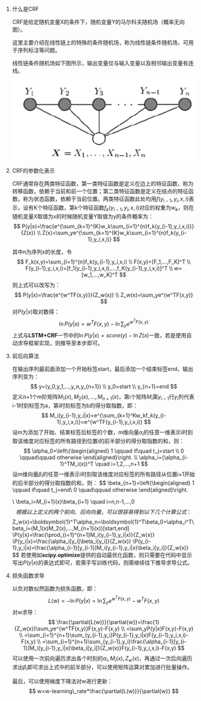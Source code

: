 1. 什么是CRF

   CRF是给定随机变量X的条件下，随机变量Y的马尔科夫随机场（概率无向图）。

   这里主要介绍在线性链上的特殊的条件随机场，称为线性链条件随机场，可用于序列标注等问题。

   线性链条件随机场如下图所示，输出变量仅与输入变量以及相邻输出变量有连线。

   ![img](../Image/CRF_1.png)

2. CRF的参数化表示

   CRF通常存在两类特征函数，第一类特征函数是定义在边上的特征函数，称为转移函数，依赖于当前和前一个位置；第二类特征函数是定义在结点的特征函数，称为状态函数，依赖于当前位置。两类特征函数此处均用$f(y_{i-1},y_i,x,i)$表示，设有K个特征函数，第k个特征函数$f_k(y_{i-1},y_i,x,i)$对应的权重为$w_k$，则在随机变量X取值为x的时候随机变量Y取值为y的条件概率为：
   $$
   P(y|x)=\frac{e^{\sum_{k=1}^{K}w_k\sum_{i=1}^{n}f_k(y_{i-1},y_i,x,i)}}{Z(x)}
   \\ Z(x)=\sum_ye^{\sum_{k=1}^{K}w_k\sum_{i=1}^{n}f_k(y_{i-1},y_i,x,i)}
   $$
   
   其中n为序列x的长度，令
   $$
   F_k(x,y)=\sum_{i=1}^{n}f_k(y_{i-1},y_i,x,i)
   \\ F(x,y)=[F_1,...,F_K]^T
   \\ F(y_{i-1},y_i,x,i)=[f_1(y_{i-1},y_i,x,i),...,f_K(y_{i-1},y_i,x,i)]^T
   \\ w=[w_1,...,w_K]^T
   $$
   则上式可以改写为：
   $$
   P(y|x)=\frac{e^{w^TF(x,y)}}{Z_w(x)}
   \\ Z_w(x)=\sum_ye^{w^TF(x,y)}
   $$
   对$P(y|x)$取对数得：
   $$
   \ln{P(y|x)}=w^TF(x,y)-\ln{\sum_ye^{w^TF(x,y)}}
   $$
   上式与**LSTM+CRF**一节中的$\ln{P(y|x)}=score(y)-\ln{Z(x)}$一致，若是使用自动求导框架实现，则推导至本步即可。

3. 前后向算法

   在输出序列最前面添加一个开始标签start，最后添加一个结束标签end，输出序列变为：
   $$
   y=(y_0,y_1,...,y_n,y_{n+1})
   \\ y_0=start
   \\ y_{n+1}=end
   $$
   定义n+1个m阶矩阵$M_1(x),M_2(x),...,M_{n+1}(x)$，第i个矩阵$M_i$第$y_{i-1}$行$y_i$列代表i-1时刻标签为a，第i时刻标签为b的得分取指数，即：
   $$
   M_i(y_{i-1},y_i|x)=e^{\sum_{k=1}^Kw_kf_k(y_{i-1},y_i,x,i)}=e^{w^TF(y_{i-1},y_i,x,i)}
   $$
   设m为添加了开始、结束标签后标签的个数，m维向量$\alpha_i$的任意一维表示i时刻取该维度对应标签的所有路径到位置i的前半部分的得分取指数的和，则：
   $$
   \alpha_0=\left\{\begin{aligned}
   1 \qquad if\quad t_j=start \\
   0 \qquad\qquad otherwise
   \end{aligned}\right.
   \\ \alpha_i=(\alpha_{i-1}^TM_i(x))^T \quad i=1,2,...,n+1
   $$
   设m维向量$\beta_i$的任意一维表示i时刻取该维度对应标签的所有路径从位置i+1开始的后半部分的得分取指数的和，则：
   $$
   \beta_{n+1}=\left\{\begin{aligned}
   1 \qquad if\quad t_j=end\\
   0 \quad\qquad otherwise
   \end{aligned}\right.
   
   \\ \beta_i=M_{i+1}(x)\beta_{i+1} \quad i=n,n-1,...,0
   $$
   根据以上定义的两个前向、后向向量，可以很容易得到以下几个计算公式：
   $$
   Z_w(x)=\boldsymbol{1}^T\alpha_n=\boldsymbol{1}^T\beta_0=\alpha_i^T\beta_i=(M_1(x)M_2(x),...,M_{n+1}(x))[start,end]
   \\P(y|x)=\frac{\prod_{i=1}^{n+1}M_i(y_{i-1},y_i|x)}{Z_w(x)}
   \\P(y_i|x)=\frac{\alpha_i[y_i]\beta_i[y_i]}{Z_w(x)}
   \\P(y_{i-1},y_i|x)=\frac{\alpha_{i-1}[y_{i-1}]M_i(y_{i-1},y_i|x)\beta_i[y_i]}{Z_w(x)}
   $$
   若使用如**scipy.optimize**提供的自动最优化函数，则只需要在代码中显示写出$P(y|x)$的表达式即可，若需手写训练代码，则需继续往下推导求导公式。
   
4. 损失函数求导

   以负对数似然函数为损失函数，即：
   $$
   L(w)=-\ln{P(y|x)}=\ln{\sum_ye^{w^TF(x,y)}}-w^TF(x,y)
   $$
   对w求导：
   $$
   \frac{\partial{L(w)}}{\partial{w}}=\frac{1}{Z_w(x)}\sum_ye^{w^TF(x,y)}F(x,y)-F(x,y)
   \\ =\sum_yP(y|x)F(x,y)-F(x,y)
   \\ =\sum_{i=1}^{n+1}\sum_{y_{i-1},y_i}P(y_{i-1},y_i|x)F(y_{i-1},y_i,x,i)-F(x,y)
   \\ =\sum_{i=1}^{n+1}\sum_{y_{i-1},y_i}\frac{\alpha_{i-1}[y_{i-1}]M_i(y_{i-1},y_i|x)\beta_i[y_i]}{Z_w(x)}F(y_{i-1},y_i,x,i)-F(x,y)
   $$
   可以使用一次前向遍历求出各个时刻的$\alpha_i,M_i(x),Z_w(x)$，再通过一次后向遍历求出$\beta_i$即可求出上式中的前半部分，可以使用矩阵运算对累加进行批量操作。

   最后，可以使用梯度下降法对w进行更新：
   $$
   w=w-learning\_rate*\frac{\partial{L(w)}}{\partial{w}}
   $$
   

